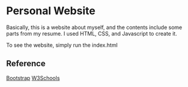 # Personal Website

Basically, this is a website about myself, and the contents include some parts from my resume. I used HTML, CSS, and Javascript to create it. 

To see the website, simply run the index.html

## Reference
[Bootstrap](https://getbootstrap.com/)
[W3Schools](https://www.w3schools.com/html/)
